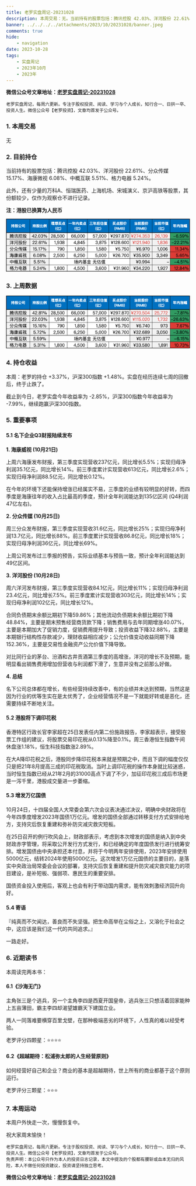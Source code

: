 ```yaml
---
title: 老罗实盘周记-20231028
description: 本周交易：无。当前持有的股票包括：腾讯控股 42.03%、洋河股份 22.61%、分众传媒 15.17%、海康微视 6.08%、中概互联 5.51%、格力电器 5.24%。此外，还有少量的万科A、恒瑞医药、上海机场、宋城演义、京沪高铁等股票，其份额较少，仅作为观察仓不进行记录。此外，还有少量的万科A、恒瑞医药、上海机场、宋城演义、京沪高铁等股票，其份额较少，仅作为观察仓不进行记录。
banner: ../../../../attachments/2023/10/20231028/banner.jpeg
comments: true
hide:
    - navigation
date: 2023-10-28
tags:
    - 实盘周记
    - 2023年10月
    - 2023年
---
```


__微信公众号文章地址：[老罗实盘周记-20231028](https://mp.weixin.qq.com/s/0o_iC0iCjIEm1oyehGQq0Q)__

```
老罗实盘周记，每周六更新。专注于股权投资、阅读、学习与个人成长，知行合一、日拱一卒、投资人生。微信公众号【老罗投资】，文章均首发于公众号。
```

### 1. 本周交易

无

### 2. 目前持仓

当前持有的股票包括：腾讯控股 42.03%、洋河股份 22.61%、分众传媒 15.17%、海康微视 6.08%、中概互联 5.51%、格力电器 5.24%。

此外，还有少量的万科A、恒瑞医药、上海机场、宋城演义、京沪高铁等股票，其份额较少，仅作为观察仓不进行记录。

**注：港股已换算为人民币**

![目前持仓](../../../attachments/2023/10/20231028/1.png)

### 3. 上周数据

![上周数据](../../../attachments/2023/10/20231028/2.png)

### 4. 持仓收益

本周：老罗的持仓 <span class="red">+3.37%</span>，沪深300指数 <span class="red">+1.48%</span>。实盘在经历连续七周的回撤后，终于止跌了。

截止到今日，老罗实盘今年收益率为 <span class="green">-2.85%</span>，沪深300指数今年收益率为 <span class="green">-7.99%</span>，继续跑赢沪深300指数。

### 5. 重要事项

#### 5.1 名下企业Q3财报陆续发布

**1. 海康威视 (10月21日)**

上周六海康发布财报，第三季度实现营收237亿元，同比增长5.5%；实现归母净利润35.1亿元，同比增长14%。前三季度累计实现营收613亿元，同比增长2.6%；实现归母净利润88.5亿元，同比增长0.12%。

在今年的环境下还能保持增涨已经属实不易，三季度的业绩有较明显的好转，而四季度是海康往年的收入占比最高的季度，预计全年利润能达到135亿区间 (Q4利润47亿左右)。

**2. 分众传媒 (10月25日)**

周三分众发布财报，第三季度实现营收31.6亿元，同比增长25%；实现归母净利润13.7亿元，同比增长88%。前三季度累计实现营收86.8亿元，同比增长18%；实现归母净利润36亿元，同比增长69%。

上周公司发布过三季报的预告，实际业绩基本与预告一致，预计全年利润能达到49亿区间。

**3. 洋河股份 (10月28日)**

周六洋河发布财报，第三季度实现营收84.1亿元，同比增长11%；实现归母净利润23.4亿元，同比增长7.5%。前三季度累计实现营收303亿元，同比增长14%；实现归母净利润102亿元，同比增长12%。

合同负债期末余额比期初下降59.86%；其他流动负债期末余额比期初下降48.84%，主要是期末预售经营商货款下降；销售费用与去年同期增涨40.07%，主要是本期加大了促销力度，促销费用提升导致；投资收益下降32.88%，主要是本期银行结构性存款减少，理财收益相应减少；公允价值变动收益同期下降152.36%，主要是交易性金融资产公允价值下降导致。
 
对比同行业的茅台、汾酒和古井贡酒第三季度的高增涨，洋河的增长不及预期，能明显看出销售费用增加但营收与利润都下滑了，生意并没有之前那么好做。

**4. 总结**

名下公司总体都在增长，有些经营持续改善中，有的业绩并未达到预期，当然这是因为行业的优等生实在是太优秀了，企业经营情况不是一下就能好转或是恶化，还需要持续不断地关注。
 
#### 5.2 港股将下调印花税

香港特区行政长官李家超在25日发表任内第二份施政报告，李家超表示，接受股票工作组的建议，将股票交易印花税从0.13%降至0.1%。周三香港恒生指数午间休盘涨1.18%，恒生科技指数涨2.89%。

在大A降印花税之后，港股同步降印花税本来就是预期之中，而且下调的幅度仅仅只是把21年8月提高三成的印花税取消。当时上调印花税的操作本身就比较迷惑，当时恒生指数已经从21年2月的31000高点下调了不少，加征印花税三成后市场更是一泻千里，港股成交量进一步萎缩。

#### 5.3 增发万亿国债

10月24日，十四届全国人大常委会第六次会议表决通过决议，明确中央财政将在今年四季度增发2023年国债1万亿元。增发的国债全部通过转移支付方式安排给地方，支持灾后恢复重建和弥补防灾减灾救灾短板。

在25日召开的例行吹风会上，财政部表示，考虑到本次增发的国债是纳入到中央财政赤字管理，将采取公开发行方式发行，和已经确定的年度国债发行进行统筹安排。增发国债由中央承担还本付息，并将于今明两年安排使用，2023年安排使用5000亿元，结转2024年使用5000亿元。这次增发1万亿元国债的主要目的，是落实中央政治局常委会会议的部署，支持灾后恢复重建和提升防灾减灾救灾能力的项目建设，是补短板、强弱项、惠民生的重要安排。

国债资金投入使用后，客观上也会有利于带动国内需求，能有效刺激经济回升向好。

#### 5.4 寄语

『纯真而不欠闻达，善良而不失坚强。把生命高举在尘俗之上，又溶化于社会之中，这应该是我们这一代的共同追求。』

一路走好。

### 6. 近期读书

本周读完两本书：

#### 6.1《沙海无门》

主角张三是个逃兵，另一个主角李四是西夏开国皇帝，逃兵张三只想活着回家能种上五亩薄田，霸主李四却渴望雄霸天下建国立业。

两人一同落难要横穿百里戈壁，在那种极端恶劣的环境下，人性真的难以经受考验。

老罗评分四颗星：⭐️⭐⭐⭐

#### 6.2《超越期待：松浦弥太郎的人生经营原则》

如何经营好自己和企业？商业的基本是超越期待，世上所有的商业都基于这个原则运行。

老罗评分三颗星：⭐️⭐⭐

### 7. 本周运动

本周户外快走一次，慢慢恢复中。

祝大家周末愉快！

```
老罗实盘周记，每周六更新。专注于股权投资、阅读、学习与个人成长，知行合一、日拱一卒、投资人生。微信公众号【老罗投资】，文章均首发于公众号。
免责声明：本公众号只作为本人的投资日志记录，本文中提及的个股都有腰斩或血本无归的风险，本人不做任何投资建议，投资请坚持独立思考。
```

__微信公众号文章地址：[老罗实盘周记-20231028](https://mp.weixin.qq.com/s/0o_iC0iCjIEm1oyehGQq0Q)__